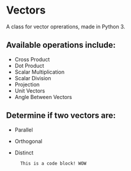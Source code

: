 Vectors
=======

A class for vector oprerations, made in Python 3.

## Available operations include: ##
+ Cross Product
+ Dot Product
+ Scalar Multiplication
+ Scalar Division
+ Projection
+ Unit Vectors
+ Angle Between Vectors

## Determine if two vectors are: ##
+ Parallel
+ Orthogonal
+ Distinct

        This is a code block! WOW
